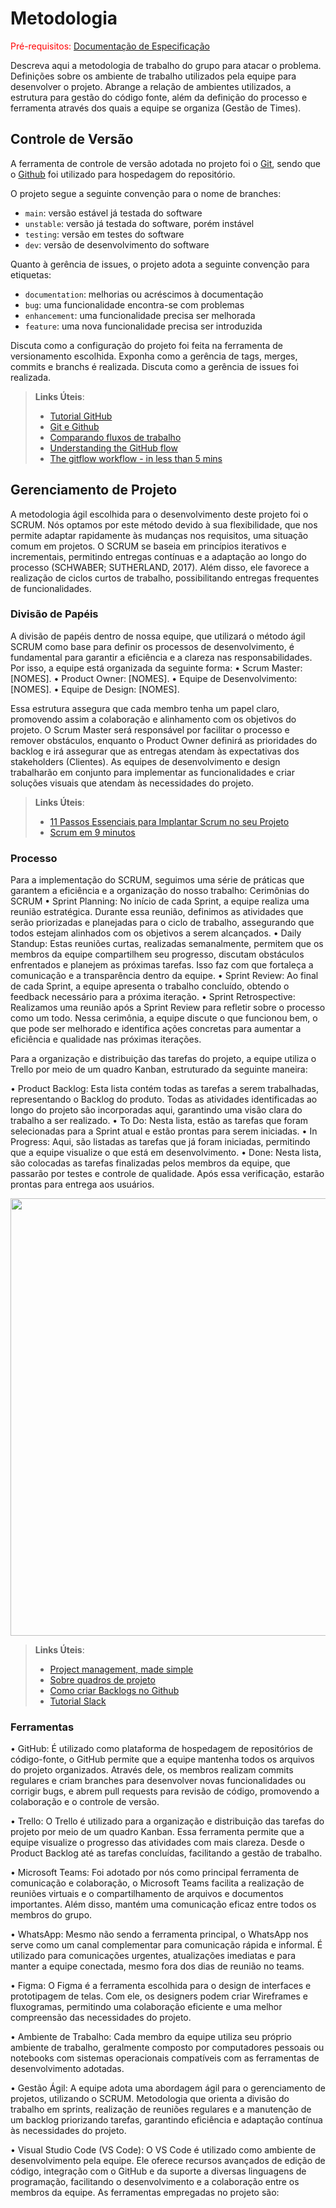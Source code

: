 
# Metodologia

<span style="color:red">Pré-requisitos: <a href="2-Especificação do Projeto.md"> Documentação de Especificação</a></span>

Descreva aqui a metodologia de trabalho do grupo para atacar o problema. Definições sobre os ambiente de trabalho utilizados pela  equipe para desenvolver o projeto. Abrange a relação de ambientes utilizados, a estrutura para gestão do código fonte, além da definição do processo e ferramenta através dos quais a equipe se organiza (Gestão de Times).

## Controle de Versão

A ferramenta de controle de versão adotada no projeto foi o
[Git](https://git-scm.com/), sendo que o [Github](https://github.com)
foi utilizado para hospedagem do repositório.

O projeto segue a seguinte convenção para o nome de branches:

- `main`: versão estável já testada do software
- `unstable`: versão já testada do software, porém instável
- `testing`: versão em testes do software
- `dev`: versão de desenvolvimento do software

Quanto à gerência de issues, o projeto adota a seguinte convenção para
etiquetas:

- `documentation`: melhorias ou acréscimos à documentação
- `bug`: uma funcionalidade encontra-se com problemas
- `enhancement`: uma funcionalidade precisa ser melhorada
- `feature`: uma nova funcionalidade precisa ser introduzida

Discuta como a configuração do projeto foi feita na ferramenta de versionamento escolhida. Exponha como a gerência de tags, merges, commits e branchs é realizada. Discuta como a gerência de issues foi realizada.

> **Links Úteis**:
> - [Tutorial GitHub](https://guides.github.com/activities/hello-world/)
> - [Git e Github](https://www.youtube.com/playlist?list=PLHz_AreHm4dm7ZULPAmadvNhH6vk9oNZA)
>  - [Comparando fluxos de trabalho](https://www.atlassian.com/br/git/tutorials/comparing-workflows)
> - [Understanding the GitHub flow](https://guides.github.com/introduction/flow/)
> - [The gitflow workflow - in less than 5 mins](https://www.youtube.com/watch?v=1SXpE08hvGs)

## Gerenciamento de Projeto

A metodologia ágil escolhida para o desenvolvimento deste projeto foi o SCRUM. Nós optamos por este método devido à sua flexibilidade, que nos permite adaptar rapidamente às mudanças nos requisitos, uma situação comum em projetos. O SCRUM se baseia em princípios iterativos e incrementais, permitindo entregas contínuas e a adaptação ao longo do processo (SCHWABER; SUTHERLAND, 2017). Além disso, ele favorece a realização de ciclos curtos de trabalho, possibilitando entregas frequentes de funcionalidades.

### Divisão de Papéis

A divisão de papéis dentro de nossa equipe, que utilizará o método ágil SCRUM como base para definir os processos de desenvolvimento, é fundamental para garantir a eficiência e a clareza nas responsabilidades. Por isso, a equipe está organizada da seguinte forma:
• Scrum Master: [NOMES].
• Product Owner: [NOMES].
• Equipe de Desenvolvimento: [NOMES].
• Equipe de Design: [NOMES].

Essa estrutura assegura que cada membro tenha um papel claro, promovendo assim a colaboração e alinhamento com os objetivos do projeto. O Scrum Master será responsável por facilitar o processo e remover obstáculos, enquanto o Product Owner definirá as prioridades do backlog e irá assegurar que as entregas atendam às expectativas dos stakeholders (Clientes). As equipes de desenvolvimento e design trabalharão em conjunto para implementar as funcionalidades e criar soluções visuais que atendam às necessidades do projeto.

> **Links Úteis**:
> - [11 Passos Essenciais para Implantar Scrum no seu 
> Projeto](https://mindmaster.com.br/scrum-11-passos/)
> - [Scrum em 9 minutos](https://www.youtube.com/watch?v=XfvQWnRgxG0)

### Processo

Para a implementação do SCRUM, seguimos uma série de práticas que garantem a eficiência e a organização do nosso trabalho:
Cerimônias do SCRUM
•	Sprint Planning: No início de cada Sprint, a equipe realiza uma reunião estratégica. Durante essa reunião, definimos as atividades que serão priorizadas e planejadas para o ciclo de trabalho, assegurando que todos estejam alinhados com os objetivos a serem alcançados.
•	Daily Standup: Estas reuniões curtas, realizadas semanalmente, permitem que os membros da equipe compartilhem seu progresso, discutam obstáculos enfrentados e planejem as próximas tarefas. Isso faz com que fortaleça a comunicação e a transparência dentro da equipe.
•	Sprint Review: Ao final de cada Sprint, a equipe apresenta o trabalho concluído, obtendo o feedback necessário para a próxima iteração.
•	Sprint Retrospective: Realizamos uma reunião após a Sprint Review para refletir sobre o processo como um todo. Nessa cerimônia, a equipe discute o que funcionou bem, o que pode ser melhorado e identifica ações concretas para aumentar a eficiência e qualidade nas próximas iterações.

Para a organização e distribuição das tarefas do projeto, a equipe utiliza o Trello por meio de um quadro Kanban, estruturado da seguinte maneira:

•	Product Backlog: Esta lista contém todas as tarefas a serem trabalhadas, representando o Backlog do produto. Todas as atividades identificadas ao longo do projeto são incorporadas aqui, garantindo uma visão clara do trabalho a ser realizado.
•	To Do: Nesta lista, estão as tarefas que foram selecionadas para a Sprint atual e estão prontas para serem iniciadas.
•	In Progress: Aqui, são listadas as tarefas que já foram iniciadas, permitindo que a equipe visualize o que está em desenvolvimento.
•	Done: Nesta lista, são colocadas as tarefas finalizadas pelos membros da equipe, que passarão por testes e controle de qualidade. Após essa verificação, estarão prontas para entrega aos usuários.
<div align="center">
<img src="https://github.com/user-attachments/assets/e73385ad-5117-4bb7-a7d8-a0a747bd30c3" width="700px" />
</div>


 
> **Links Úteis**:
> - [Project management, made simple](https://github.com/features/project-management/)
> - [Sobre quadros de projeto](https://docs.github.com/pt/github/managing-your-work-on-github/about-project-boards)
> - [Como criar Backlogs no Github](https://www.youtube.com/watch?v=RXEy6CFu9Hk)
> - [Tutorial Slack](https://slack.com/intl/en-br/)

### Ferramentas

•	GitHub: É utilizado como plataforma de hospedagem de repositórios de código-fonte, o GitHub permite que a equipe mantenha todos os arquivos do projeto organizados. Através dele, os membros realizam commits regulares e criam branches para desenvolver novas funcionalidades ou corrigir bugs, e abrem pull requests para revisão de código, promovendo a colaboração e o controle de versão.

•	Trello: O Trello é utilizado para a organização e distribuição das tarefas do projeto por meio de um quadro Kanban. Essa ferramenta permite que a equipe visualize o progresso das atividades com mais clareza. Desde o Product Backlog até as tarefas concluídas, facilitando a gestão de trabalho.

•	Microsoft Teams: Foi adotado por nós como principal ferramenta de comunicação e colaboração, o Microsoft Teams facilita a realização de reuniões virtuais e o compartilhamento de arquivos e documentos importantes. Além disso, mantém uma comunicação eficaz entre todos os membros do grupo.

•	WhatsApp: Mesmo não sendo a ferramenta principal, o WhatsApp nos serve como um canal complementar para comunicação rápida e informal. É utilizado para comunicações urgentes, atualizações imediatas e para manter a equipe conectada, mesmo fora dos dias de reunião no teams.

•	Figma: O Figma é a ferramenta escolhida para o design de interfaces e prototipagem de telas. Com ele, os designers podem criar Wireframes e fluxogramas, permitindo uma colaboração eficiente e uma melhor compreensão das necessidades do projeto.

•	Ambiente de Trabalho: Cada membro da equipe utiliza seu próprio ambiente de trabalho, geralmente composto por computadores pessoais ou notebooks com sistemas operacionais compatíveis com as ferramentas de desenvolvimento adotadas.

•	Gestão Ágil: A equipe adota uma abordagem ágil para o gerenciamento de projetos, utilizando o SCRUM. Metodologia que orienta a divisão do trabalho em sprints, realização de reuniões regulares e a manutenção de um backlog priorizando tarefas, garantindo eficiência e adaptação contínua às necessidades do projeto.

•	Visual Studio Code (VS Code): O VS Code é utilizado como ambiente de desenvolvimento pela equipe. Ele oferece recursos avançados de edição de código, integração com o GitHub e da suporte a diversas linguagens de programação, facilitando o desenvolvimento e a colaboração entre os membros da equipe.
As ferramentas empregadas no projeto são:
